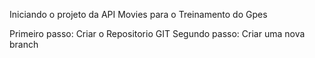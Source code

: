 Iniciando o projeto da API Movies para o Treinamento do Gpes


Primeiro passo: Criar o Repositorio GIT
Segundo passo: Criar uma nova branch

